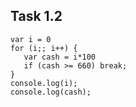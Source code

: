 ## Task 1.2
```
var i = 0
for (i;; i++) {
   var cash = i*100
   if (cash >= 660) break;
}
console.log(i);
console.log(cash);
```
